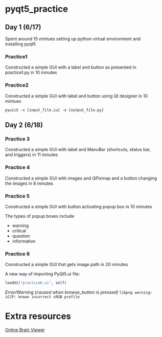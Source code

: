 # pyqt5_practice


## Day 1 (6/17)
Spent around 15 mintues setting up python virtual environment and installing pyqt5

### Practice1
Constructed a simple GUI with a label and button as presented in practice1.py in 10 minutes

### Practice2
Constructed a simple GUI with label and button using Qt designer in 10 mintues
```
pyuic5 -x [input_file.iu] -o [output_file.py]
```
## Day 2 (6/18)
### Practice 3
Constructed a simple GUI with label and ManuBar (shortcuts, status bar, and triggers) in 11 minutes

### Practice 4
Constructed a simple GUI with images and QPixmap and a button changing the images in 8 minutes

### Practice 5
Constructed a simple GUI with button activating popup box in 10 minutes

The types of popup boxes include
- warning
- critical
- question
- information

### Practice 6
Constructed a simple GUI that gets image path in 20 minutes

A new way of importing PyQt5.ui file:
```python
loadUi("practice6.ui", self)
```

*Error/Warning (caused when browse_button is pressed)*
`libpng warning: iCCP: known incorrect sRGB profile`

# Extra resources
[Online Brain Viewer](https://socr.umich.edu/HTML5/BrainViewer/)
